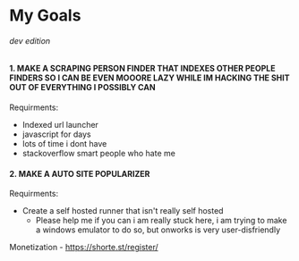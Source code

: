 # My Goals
###### dev edition
#### 1. MAKE A SCRAPING PERSON FINDER THAT INDEXES OTHER PEOPLE FINDERS SO I CAN BE EVEN MOOORE LAZY WHILE IM HACKING THE SHIT OUT OF EVERYTHING I POSSIBLY CAN
Requirments:
- Indexed url launcher
- javascript for days
- lots of time i dont have
- stackoverflow smart people who hate me

#### 2. MAKE A AUTO SITE POPULARIZER
Requirments:
- Create a self hosted runner that isn't really self hosted
  - Please help me if you can i am really stuck here, i am trying to make a windows emulator to do so, but onworks is very user-disfriendly


Monetization - https://shorte.st/register/
